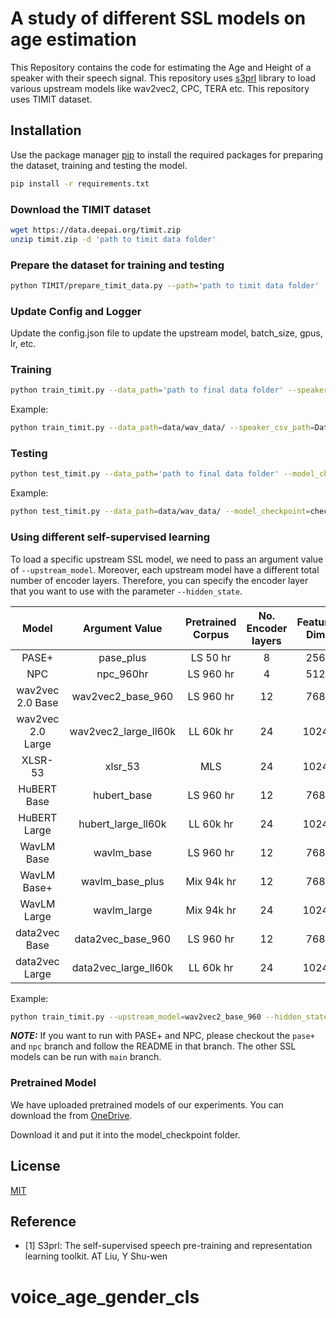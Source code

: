 # A study of different SSL models on age estimation

This Repository contains the code for estimating the Age and Height of a speaker with their speech signal. This repository uses [s3prl](https://github.com/s3prl/s3prl) library to load various upstream models like wav2vec2, CPC, TERA etc. This repository uses TIMIT dataset. 

## Installation

Use the package manager [pip](https://pip.pypa.io/en/stable/) to install the required packages for preparing the dataset, training and testing the model.

```bash
pip install -r requirements.txt
```

### Download the TIMIT dataset
```bash
wget https://data.deepai.org/timit.zip
unzip timit.zip -d 'path to timit data folder'
```

### Prepare the dataset for training and testing
```bash
python TIMIT/prepare_timit_data.py --path='path to timit data folder'
```

### Update Config and Logger
Update the config.json file to update the upstream model, batch_size, gpus, lr, etc.

### Training
```bash
python train_timit.py --data_path='path to final data folder' --speaker_csv_path='path to this repo/SpeakerProfiling/Dataset/data_info_height_age.csv'
```

Example:
```bash
python train_timit.py --data_path=data/wav_data/ --speaker_csv_path=Dataset/data_info_height_age.csv
```

### Testing
```bash
python test_timit.py --data_path='path to final data folder' --model_checkpoint='path to saved model checkpoint'
```

Example:
```bash
python test_timit.py --data_path=data/wav_data/ --model_checkpoint=checkpoints/epoch=1-step=245-v3.ckpt
```

### Using different self-supervised learning
To load a specific upstream SSL model, we need to pass an argument value of `--upstream_model`. Moreover, each upstream model have a different total number of encoder layers. Therefore, you can specify the encoder layer that you want to use with the parameter `--hidden_state`.

|       Model       |     Argument Value   | Pretrained Corpus | No. Encoder layers |     Feature Dim    |
|:-----------------:|:--------------------:|:-----------------:|:------------------:|:------------------:| 
| PASE+             | pase_plus            | LS 50 hr          |         8          |         256        |           
| NPC               | npc_960hr            | LS 960 hr         |         4          |         512        |
| wav2vec 2.0 Base  | wav2vec2_base_960    | LS 960 hr         |         12         |         768        |
| wav2vec 2.0 Large | wav2vec2_large_ll60k | LL 60k hr         |         24         |         1024       |
| XLSR-53           | xlsr_53              | MLS               |         24         |         1024       |
| HuBERT Base       | hubert_base          | LS 960 hr         |         12         |         768        |
| HuBERT Large      | hubert_large_ll60k   | LL 60k hr         |         24         |         1024       |
| WavLM Base        | wavlm_base           | LS 960 hr         |         12         |         768        |
| WavLM Base+       | wavlm_base_plus      | Mix 94k hr        |         12         |         768        |
| WavLM Large       | wavlm_large          | Mix 94k hr        |         24         |         1024       |
| data2vec Base     | data2vec_base_960    | LS 960 hr         |         12         |         768        |
| data2vec Large    | data2vec_large_ll60k | LL 60k hr         |         24         |         1024       |

Example:
```bash
python train_timit.py --upstream_model=wav2vec2_base_960 --hidden_state=12
```
**_NOTE:_**  If you want to run with PASE+ and NPC, please checkout the `pase+` and `npc` branch and follow the README in that branch. The other SSL models can be run with `main` branch.

### Pretrained Model
We have uploaded pretrained models of our experiments. You can download the from [OneDrive](https://entuedu-my.sharepoint.com/:f:/g/personal/ductuan001_e_ntu_edu_sg/EhgacD3UO4tDnzB-VH8T6lYBtSiuUqG2PwKPRTehA6m8lA?e=pv8nYz).

Download it and put it into the model_checkpoint folder.

## License
[MIT](https://choosealicense.com/licenses/mit/)

## Reference
- [1] S3prl: The self-supervised speech pre-training and representation learning toolkit. AT Liu, Y Shu-wen

# voice_age_gender_cls
